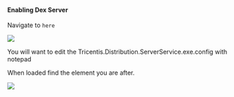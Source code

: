 
#### Enabling Dex Server

Navigate to ```here```

![](Pasted%20image%2020230216121419.png)

You will want to edit the Tricentis.Distribution.ServerService.exe.config with notepad

When loaded find the element you are after.

![](Pasted%20image%2020230216121615.png)
